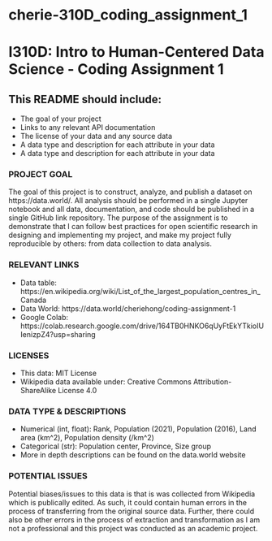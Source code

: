 # cherie-310D_coding_assignment_1
<h1> I310D: Intro to Human-Centered Data Science - Coding Assignment 1 </h1> 

<h2>This README should include:</h2>
<ul> 
	<li>The goal of your project</li>
	<li>Links to any relevant API documentation</li>
	<li>The license of your data and any source data</li>
	<li>A data type and description for each attribute in your data</li>
	<li>A data type and description for each attribute in your data</li>
</ul>
	

<h3>PROJECT GOAL</h3>
<body>
The goal of this project is to construct, analyze, and publish a dataset on https://data.world/. All analysis should be performed in a single Jupyter notebook and all data, documentation, and code should be published in a single GitHub link repository. The purpose of the assignment is to demonstrate that I can follow best practices for open scientific research in designing and implementing my project, and make my project fully reproducible by others: from data collection to data analysis. 
</body>


<h3>RELEVANT LINKS</h3>
<ul> 
	<li>Data table: https://en.wikipedia.org/wiki/List_of_the_largest_population_centres_in_Canada</li>
	<li>Data World: https://data.world/cheriehong/coding-assignment-1 </li>
	<li>Google Colab: https://colab.research.google.com/drive/164TB0HNKO6qUyFtEkYTkioIUIenizpZ4?usp=sharing </li>
</ul>


<h3>LICENSES</h3>
<ul>
	<li>This data: MIT License</li>	
	<li>Wikipedia data available under: Creative Commons Attribution-ShareAlike License 4.0</li>
</ul>


<h3>DATA TYPE & DESCRIPTIONS</h3>
<ul>
	<li>Numerical (int, float): Rank, Population (2021), Population (2016), Land area (km^2), Population density (/km^2)</li>
	<li>Categorical (str): Population center, Province, Size group</li>
	<li>More in depth descriptions can be found on the data.world website</li>
</ul>


<h3>POTENTIAL ISSUES</h3>

<body>
Potential biases/issues to this data is that is was collected from Wikipedia which is publically edited. As such, it could contain human errors in the process of transferring from the original source data. Further, there could also be other errors in the process of extraction and transformation as I am not a professional and this project was conducted as an academic project. 
</body>

